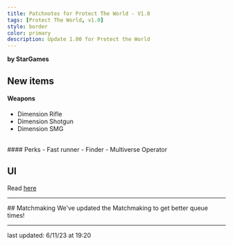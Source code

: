 ```yaml
---
title: Patchnotes for Protect The World - V1.0
tags: [Protect The World, v1.0]
style: border
color: primary
description: Update 1.00 for Protect the World
---
```


**by StarGames**


## New items

#### Weapons
- Dimension Rifle
- Dimension Shotgun
- Dimension SMG
<br>
#### Perks
- Fast runner
- Finder
- Multiverse Operator

## UI
Read [here](https://tfngamesofficial.github.io/devnite/news/season-one-is-here#UI)
<hr>
## Matchmaking
We've updated the Matchmaking to get better queue times!
<hr>

last updated: 6/11/23 at 19:20